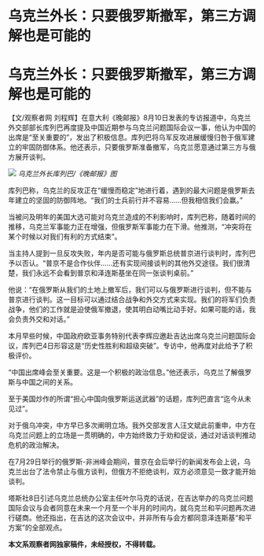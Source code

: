 # 乌克兰外长：只要俄罗斯撤军，第三方调解也是可能的

# 乌克兰外长：只要俄罗斯撤军，第三方调解也是可能的

【文/观察者网
刘程辉】在意大利《晚邮报》8月10日发表的专访报道中，乌克兰外交部部长库列巴再度提及中国近期参与乌克兰问题国际会议一事，他认为中国的出席是“至关重要的”，发出了积极信息。库列巴将乌军反攻进展缓慢归咎于俄军建立的牢固防御体系。他还表示，只要俄罗斯准备撤军，乌克兰愿意通过第三方与俄方展开谈判。

![](https://inews.gtimg.com/newsapp_bt/0/15816170566/1000) _乌克兰外长库列巴/《晚邮报》图_

库列巴称，乌克兰的反攻正在“缓慢而稳定”地进行着，遇到的最大问题是俄罗斯去年建立的坚固的防御阵地。“我们的士兵前行并不容易......但我相信我们会赢。”

当被问及明年的美国大选可能对乌克兰造成的不利影响时，库列巴称，随着时间的推移，乌克兰军事能力正在增强，但俄罗斯军事能力在下滑。他推测，“冲突将在某个时候以对我们有利的方式结束”。

当主持人提到一旦反攻失败，年内是否可能与俄罗斯总统普京进行谈判时，库列巴予以否认。“普京不是合作伙伴......还有实现间接谈判的其他外交途径。我们很清楚，我们永远不会看到普京和泽连斯基坐在同一张谈判桌前。”

他说：“在俄罗斯从我们的土地上撤军后，我们可以与俄罗斯进行谈判，但不能与普京进行谈判。这一目标可以通过结合战争和外交方式来实现。我们的将军们负责战争，他们的工作就是迫使俄军撤退，使其明白动嘴比动手好。如果可能的话，我会负责外交和对话。”

本月早些时候，中国政府欧亚事务特别代表李辉应邀赴吉达出席乌克兰问题国际会议，库列巴4日形容这是“历史性胜利和超级突破”。专访中，他再度对此给予了积极评价。

“中国出席峰会至关重要。这是一个积极的政治信息。”他还表示，乌克兰了解俄罗斯与中国之间的关系。

至于美国炒作的所谓“担心中国向俄罗斯运送武器”的话题，库列巴直言“迄今从未见过”。

对于俄乌冲突，中方早已多次阐明立场。我外交部发言人汪文斌此前重申，中方在乌克兰问题上的立场是一贯明确的，中方始终致力于劝和促谈，通过对话谈判推动危机的政治解决。

在7月29日举行的俄罗斯-非洲峰会期间，普京在会后举行的新闻发布会上说，乌克兰出台了法令禁止与俄方谈判，但俄方不拒绝谈判，双方必须意见一致才能开始谈判。

塔斯社8日引述乌克兰总统办公室主任叶尔马克的话说，在吉达举办的乌克兰问题国际会议与会者同意在未来一个月至一个半月的时间内，就乌克兰和平问题再次进行磋商。他还指出，在吉达的这次会议中，并非所有与会方都同意泽连斯基“和平方案”的全部观点。

**本文系观察者网独家稿件，未经授权，不得转载。**

